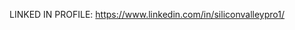 LINKED IN PROFILE:
https://www.linkedin.com/in/siliconvalleypro1/

<!---
raulEGarcia/raulEGarcia is a ✨ special ✨ repository because its `README.md` (this file) appears on your GitHub profile.
You can click the Preview link to take a look at your changes.
--->
